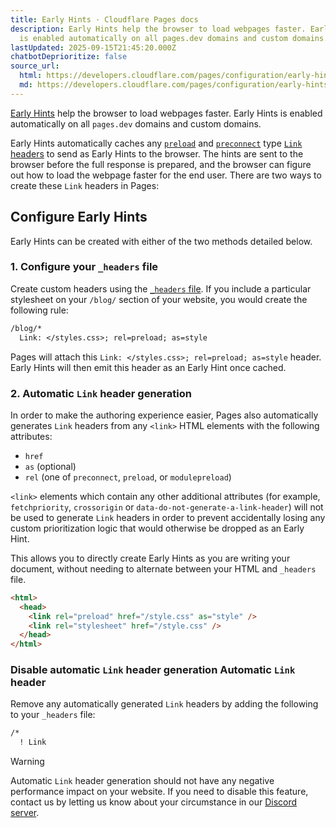 ```yaml
---
title: Early Hints · Cloudflare Pages docs
description: Early Hints help the browser to load webpages faster. Early Hints
  is enabled automatically on all pages.dev domains and custom domains.
lastUpdated: 2025-09-15T21:45:20.000Z
chatbotDeprioritize: false
source_url:
  html: https://developers.cloudflare.com/pages/configuration/early-hints/
  md: https://developers.cloudflare.com/pages/configuration/early-hints/index.md
---
```


[Early Hints](https://developers.cloudflare.com/cache/advanced-configuration/early-hints/) help the browser to load webpages faster. Early Hints is enabled automatically on all `pages.dev` domains and custom domains.

Early Hints automatically caches any [`preload`](https://developer.mozilla.org/en-US/docs/Web/HTML/Link_types/preload) and [`preconnect`](https://developer.mozilla.org/en-US/docs/Web/HTML/Link_types/preconnect) type [`Link` headers](https://developer.mozilla.org/en-US/docs/Web/HTTP/Reference/Headers/Link) to send as Early Hints to the browser. The hints are sent to the browser before the full response is prepared, and the browser can figure out how to load the webpage faster for the end user. There are two ways to create these `Link` headers in Pages:

## Configure Early Hints

Early Hints can be created with either of the two methods detailed below.

### 1. Configure your `_headers` file

Create custom headers using the [`_headers` file](https://developers.cloudflare.com/pages/configuration/headers/). If you include a particular stylesheet on your `/blog/` section of your website, you would create the following rule:

```txt
/blog/*
  Link: </styles.css>; rel=preload; as=style
```

Pages will attach this `Link: </styles.css>; rel=preload; as=style` header. Early Hints will then emit this header as an Early Hint once cached.

### 2. Automatic `Link` header generation

In order to make the authoring experience easier, Pages also automatically generates `Link` headers from any `<link>` HTML elements with the following attributes:

* `href`
* `as` (optional)
* `rel` (one of `preconnect`, `preload`, or `modulepreload`)

`<link>` elements which contain any other additional attributes (for example, `fetchpriority`, `crossorigin` or `data-do-not-generate-a-link-header`) will not be used to generate `Link` headers in order to prevent accidentally losing any custom prioritization logic that would otherwise be dropped as an Early Hint.

This allows you to directly create Early Hints as you are writing your document, without needing to alternate between your HTML and `_headers` file.

```html
<html>
  <head>
    <link rel="preload" href="/style.css" as="style" />
    <link rel="stylesheet" href="/style.css" />
  </head>
</html>
```

### Disable automatic `Link` header generation Automatic `Link` header

Remove any automatically generated `Link` headers by adding the following to your `_headers` file:

```txt
/*
  ! Link
```

Warning

Automatic `Link` header generation should not have any negative performance impact on your website. If you need to disable this feature, contact us by letting us know about your circumstance in our [Discord server](https://discord.com/invite/cloudflaredev).
